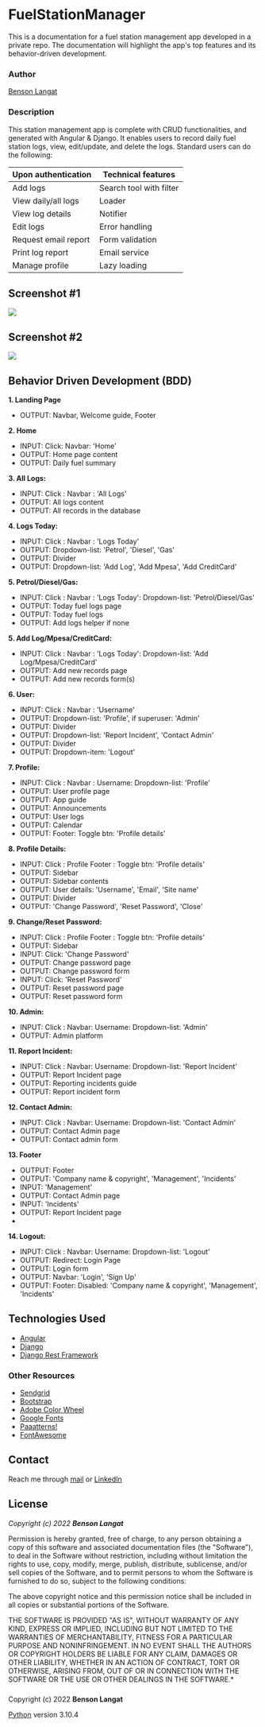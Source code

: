 # FuelStationManager #
This is a documentation for a fuel station management app developed in a private repo. The documentation will highlight the app's top features and its behavior-driven development. 

### Author ###
[Benson Langat](https://github.com/benie254)

### Description ###
This station management app is complete with CRUD functionalities, and generated with Angular & Django. It enables users to record daily fuel station logs, view, edit/update, and delete the logs. Standard users can do the following: 

Upon authentication  | Technical features
------------------------ | ------------------------
Add logs  | Search tool with filter
View daily/all logs  | Loader
View log details  |  Notifier
Edit logs  |  Error handling
Request email report  |  Form validation
Print log report  |  Email service
Manage profile  |  Lazy loading

##

## Screenshot #1 ##
<img src="https://user-images.githubusercontent.com/99865051/200730487-0ac8b052-344e-4c2d-b9cb-79d7516b4cf0.png">

##

## Screenshot #2 ##
<img src="https://user-images.githubusercontent.com/99865051/200730672-c0edd761-f443-4e74-a078-fe89b81fd790.png">

##

## Behavior Driven Development (BDD)
**1. Landing Page**
   - OUTPUT: Navbar, Welcome guide, Footer
   
**2. Home**
   - INPUT: Click: Navbar: 'Home'
   - OUTPUT: Home page content
   - OUTPUT: Daily fuel summary 
   
**3. All Logs:** 
   - INPUT:  Click : Navbar : 'All Logs'
   - OUTPUT: All logs content
   - OUTPUT: All records in the database
   
**4. Logs Today:**
   - INPUT:  Click : Navbar : 'Logs Today'
   - OUTPUT: Dropdown-list: 'Petrol', 'Diesel', 'Gas'
   - OUTPUT: Divider
   - OUTPUT: Dropdown-list: 'Add Log', 'Add Mpesa', 'Add CreditCard'
   
**5. Petrol/Diesel/Gas:**
   - INPUT:  Click : Navbar : 'Logs Today': Dropdown-list: 'Petrol/Diesel/Gas'
   - OUTPUT: Today fuel logs page
   - OUTPUT: Today fuel logs 
   - OUTPUT: Add logs helper if none
   
**5. Add Log/Mpesa/CreditCard:**
   - INPUT:  Click : Navbar : 'Logs Today': Dropdown-list: 'Add Log/Mpesa/CreditCard'
   - OUTPUT: Add new records page
   - OUTPUT: Add new records form(s)
   
**6. User:**
   - INPUT:  Click : Navbar : 'Username'
   - OUTPUT: Dropdown-list: 'Profile', if superuser: 'Admin'
   - OUTPUT: Divider
   - OUTPUT: Dropdown-list: 'Report Incident', 'Contact Admin'
   - OUTPUT: Divider
   - OUTPUT: Dropdown-item: 'Logout'
   
**7. Profile:**
   - INPUT:  Click : Navbar : Username: Dropdown-list: 'Profile'
   - OUTPUT: User profile page 
   - OUTPUT: App guide
   - OUTPUT: Announcements 
   - OUTPUT: User logs
   - OUTPUT: Calendar
   - OUTPUT: Footer: Toggle btn: 'Profile details'
   
**8. Profile Details:**
   - INPUT:  Click : Profile Footer : Toggle btn: 'Profile details'
   - OUTPUT: Sidebar
   - OUTPUT: Sidebar contents
   - OUTPUT: User details: 'Username', 'Email', 'Site name'
   - OUTPUT: Divider
   - OUTPUT: 'Change Password', 'Reset Password', 'Close'
   
**9. Change/Reset Password:**
   - INPUT:  Click : Profile Footer : Toggle btn: 'Profile details'
   - OUTPUT: Sidebar
   - INPUT:  Click: 'Change Password'
   - OUTPUT: Change password page
   - OUTPUT: Change password form 
   - INPUT: Click: 'Reset Password'
   - OUTPUT: Reset password page
   - OUTPUT: Reset password form
   
**10. Admin:**
   - INPUT:  Click : Navbar: Username: Dropdown-list: 'Admin'
   - OUTPUT: Admin platform
   
**11. Report Incident:**
   - INPUT:  Click : Navbar: Username: Dropdown-list: 'Report Incident'
   - OUTPUT: Report Incident page
   - OUTPUT: Reporting incidents guide
   - OUTPUT: Report incident form
  
**12. Contact Admin:**
   - INPUT:  Click : Navbar: Username: Dropdown-list: 'Contact Admin'
   - OUTPUT: Contact Admin page
   - OUTPUT: Contact admin form

**13. Footer**
   - OUTPUT: Footer
   - OUTPUT: 'Company name & copyright', 'Management', 'Incidents'
   - INPUT:  'Management'
   - OUTPUT: Contact Admin page 
   - INPUT:  'Incidents'
   - OUTPUT: Report Incident page 
   - 
**14. Logout:**
   - INPUT:  Click : Navbar: Username: Dropdown-list: 'Logout'
   - OUTPUT: Redirect: Login Page
   - OUTPUT: Login form
   - OUTPUT: Navbar: 'Login', 'Sign Up'
   - OUTPUT: Footer: Disabled: 'Company name & copyright', 'Management', 'Incidents' 

## Technologies Used 
* [Angular](https://angular.io/)
* [Django](https://www.djangoproject.com/)
* [Django Rest Framework](https://www.django-rest-framework.org/)

### Other Resources 
* [Sendgrid](https://sendgrid.com)
* [Bootstrap](https://getbootstrap.com/)
* [Adobe Color Wheel](https://color.adobe.com/)
* [Google Fonts](https://fonts.google.com)
* [Paaatterns!](https://products.ls.graphics/paaatterns/)
* [FontAwesome](https://fontawesome.com/)

## Contact 
Reach me through [mail](mailto:davinci.monalissa@gmail.com) or [LinkedIn](https://www.linkedin.com/in/benson-langat-fullstack-developer)

## License 
*Copyright (c) 2022* ***Benson Langat***

Permission is hereby granted, free of charge, to any person obtaining a copy
of this software and associated documentation files (the "Software"), to deal
in the Software without restriction, including without limitation the rights
to use, copy, modify, merge, publish, distribute, sublicense, and/or sell
copies of the Software, and to permit persons to whom the Software is
furnished to do so, subject to the following conditions:

The above copyright notice and this permission notice shall be included in all
copies or substantial portions of the Software.

THE SOFTWARE IS PROVIDED "AS IS", WITHOUT WARRANTY OF ANY KIND, EXPRESS OR
IMPLIED, INCLUDING BUT NOT LIMITED TO THE WARRANTIES OF MERCHANTABILITY,
FITNESS FOR A PARTICULAR PURPOSE AND NONINFRINGEMENT. IN NO EVENT SHALL THE
AUTHORS OR COPYRIGHT HOLDERS BE LIABLE FOR ANY CLAIM, DAMAGES OR OTHER
LIABILITY, WHETHER IN AN ACTION OF CONTRACT, TORT OR OTHERWISE, ARISING FROM,
OUT OF OR IN CONNECTION WITH THE SOFTWARE OR THE USE OR OTHER DEALINGS IN THE
SOFTWARE.*

###
Copyright (c) 2022 **Benson Langat**

[Python](https://www.python.org/) version 3.10.4
